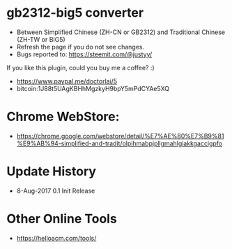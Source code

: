 # gb2312-big5 converter
- Between Simplified Chinese (ZH-CN or GB2312) and Traditional Chinese (ZH-TW or BIG5)
- Refresh the page if you do not see changes.
- Bugs reported to:  https://steemit.com/@justyy/

If you like this plugin, could you buy me a coffee? :)
- https://www.paypal.me/doctorlai/5
- bitcoin:1J88t5UAgKBHhMgzkyH9bpY5mPdCYAe5XQ

# Chrome WebStore:
- https://chrome.google.com/webstore/detail/%E7%AE%80%E7%B9%81%E9%AB%94-simplified-and-tradit/olpihmabpjpllgmahlgiakkgaccigpfo

# Update History
- 8-Aug-2017 0.1 Init Release

# Other Online Tools
- https://helloacm.com/tools/